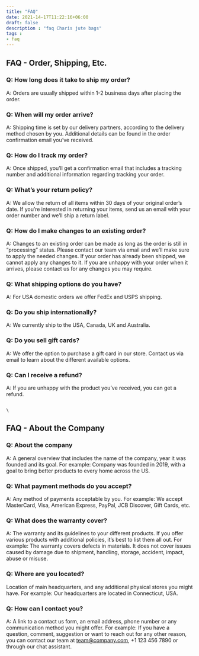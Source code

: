 ```yaml
---
title: "FAQ"
date: 2021-14-17T11:22:16+06:00
draft: false
description : "faq Charis jute bags"
tags : 
- faq
---
```


## FAQ - Order, Shipping, Etc.

### Q: How long does it take to ship my order?
A: Orders are usually shipped within 1-2 business days after placing the order.
### Q: When will my order arrive?
A: Shipping time is set by our delivery partners, according to the delivery method chosen by you. Additional details can be found in the order confirmation email you’ve received.
### Q: How do I track my order?
A: Once shipped, you’ll get a confirmation email that includes a tracking number and additional information regarding tracking your order.
### Q: What’s your return policy?
A: We allow the return of all items within 30 days of your original order’s date. If you’re interested in returning your items, send us an email with your order number and we’ll ship a return label.
### Q: How do I make changes to an existing order?
A: Changes to an existing order can be made as long as the order is still in “processing” status. Please contact our team via email and we’ll make sure to apply the needed changes. If your order has already been shipped, we cannot apply any changes to it. If you are unhappy with your order when it arrives, please contact us for any changes you may require.
### Q: What shipping options do you have?
A: For USA domestic orders we offer FedEx and USPS shipping.
### Q: Do you ship internationally?
A: We currently ship to the USA, Canada, UK and Australia.
### Q: Do you sell gift cards?
A: We offer the option to purchase a gift card in our store. Contact us via email to learn about the different available options.
### Q: Can I receive a refund?
A: If you are unhappy with the product you’ve received, you can get a refund.  
                                                                             
                                                                             \
## FAQ - About the Company

### Q: About the company
A: A general overview that includes the name of the company, year it was founded and its goal. For example: Company was founded in 2019, with a goal to bring better products to every home across the US.
### Q: What payment methods do you accept?
A: Any method of payments acceptable by you. For example: We accept MasterCard, Visa, American Express, PayPal, JCB Discover, Gift Cards, etc.
### Q: What does the warranty cover?
A: The warranty and its guidelines to your different products. If you offer various products with additional policies, it’s best to list them all out. For example: The warranty covers defects in materials. It does not cover issues caused by damage due to shipment, handling, storage, accident, impact, abuse or misuse.
### Q: Where are you located?
Location of main headquarters, and any additional physical stores you might have. For example: Our headquarters are located in Connecticut, USA.
### Q: How can I contact you?
A: A link to a contact us form, an email address, phone number or any communication method you might offer. For example: If you have a question, comment, suggestion or want to reach out for any other reason, you can contact our team at team@company.com, +1 123 456 7890 or through our chat assistant.
